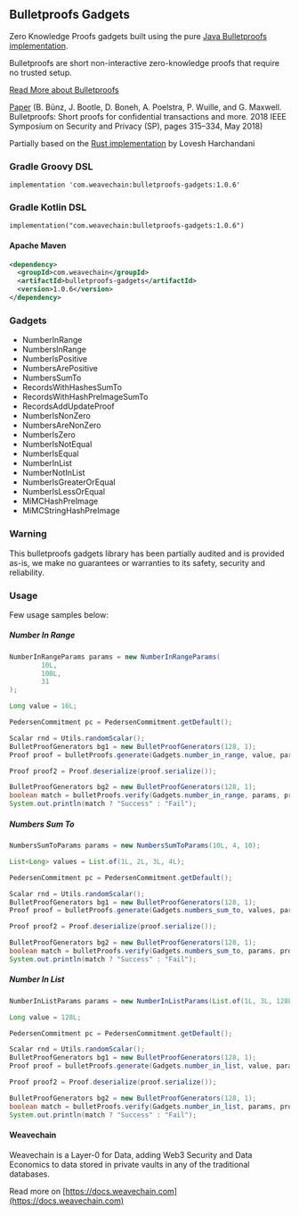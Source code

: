 ## Bulletproofs Gadgets

Zero Knowledge Proofs gadgets built using the pure [Java Bulletproofs implementation](https://github.com/weavechain/bulletproofs).

Bulletproofs are short non-interactive zero-knowledge proofs that require no trusted setup. 

[Read More about Bulletproofs](https://crypto.stanford.edu/bulletproofs/)

[Paper](https://eprint.iacr.org/2017/1066.pdf) 
(B. Bünz, J. Bootle, D. Boneh, A. Poelstra, P. Wuille, and G. Maxwell.
Bulletproofs: Short proofs for confidential transactions and more. 2018
IEEE Symposium on Security and Privacy (SP), pages 315–334, May 2018)

Partially based on the [Rust implementation](https://github.com/lovesh/bulletproofs-r1cs-gadgets) by Lovesh Harchandani


### Gradle Groovy DSL
```
implementation 'com.weavechain:bulletproofs-gadgets:1.0.6'
```

### Gradle Kotlin DSL

```
implementation("com.weavechain:bulletproofs-gadgets:1.0.6")
```

#### Apache Maven

```xml
<dependency>
  <groupId>com.weavechain</groupId>
  <artifactId>bulletproofs-gadgets</artifactId>
  <version>1.0.6</version>
</dependency>
```

### Gadgets

- NumberInRange
- NumbersInRange
- NumberIsPositive
- NumbersArePositive
- NumbersSumTo
- RecordsWithHashesSumTo
- RecordsWithHashPreImageSumTo
- RecordsAddUpdateProof
- NumberIsNonZero
- NumbersAreNonZero
- NumberIsZero
- NumberIsNotEqual
- NumberIsEqual
- NumberInList
- NumberNotInList
- NumberIsGreaterOrEqual
- NumberIsLessOrEqual
- MiMCHashPreImage
- MiMCStringHashPreImage

### Warning

This bulletproofs gadgets library has been partially audited and is provided as-is, we make no guarantees or warranties to its safety, security and reliability.

### Usage

Few usage samples below:

##### Number In Range

```java
NumberInRangeParams params = new NumberInRangeParams(
        10L,
        100L,
        31
);

Long value = 16L;

PedersenCommitment pc = PedersenCommitment.getDefault();

Scalar rnd = Utils.randomScalar();
BulletProofGenerators bg1 = new BulletProofGenerators(128, 1);
Proof proof = bulletProofs.generate(Gadgets.number_in_range, value, params, rnd, pc, bg1);

Proof proof2 = Proof.deserialize(proof.serialize());

BulletProofGenerators bg2 = new BulletProofGenerators(128, 1);
boolean match = bulletProofs.verify(Gadgets.number_in_range, params, proof2, pc, bg2);
System.out.println(match ? "Success" : "Fail");
```

##### Numbers Sum To

```java
NumbersSumToParams params = new NumbersSumToParams(10L, 4, 10);

List<Long> values = List.of(1L, 2L, 3L, 4L);

PedersenCommitment pc = PedersenCommitment.getDefault();

Scalar rnd = Utils.randomScalar();
BulletProofGenerators bg1 = new BulletProofGenerators(128, 1);
Proof proof = bulletProofs.generate(Gadgets.numbers_sum_to, values, params, rnd, pc, bg1);

Proof proof2 = Proof.deserialize(proof.serialize());

BulletProofGenerators bg2 = new BulletProofGenerators(128, 1);
boolean match = bulletProofs.verify(Gadgets.numbers_sum_to, params, proof2, pc, bg2);
System.out.println(match ? "Success" : "Fail");
```


##### Number In List

```java
NumberInListParams params = new NumberInListParams(List.of(1L, 3L, 128L, 145L), 8);

Long value = 128L;

PedersenCommitment pc = PedersenCommitment.getDefault();

Scalar rnd = Utils.randomScalar();
BulletProofGenerators bg1 = new BulletProofGenerators(128, 1);
Proof proof = bulletProofs.generate(Gadgets.number_in_list, value, params, rnd, pc, bg1);

Proof proof2 = Proof.deserialize(proof.serialize());

BulletProofGenerators bg2 = new BulletProofGenerators(128, 1);
boolean match = bulletProofs.verify(Gadgets.number_in_list, params, proof2, pc, bg2);
System.out.println(match ? "Success" : "Fail");
```

#### Weavechain

Weavechain is a Layer-0 for Data, adding Web3 Security and Data Economics to data stored in private vaults in any of the traditional databases.

Read more on [https://docs.weavechain.com](https://docs.weavechain.com)
